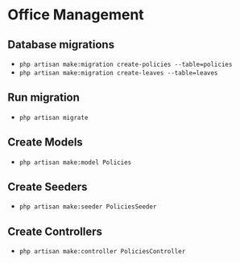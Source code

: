 # Office Management

## Database migrations

* `php artisan make:migration create-policies --table=policies`
* `php artisan make:migration create-leaves --table=leaves`

## Run migration

* `php artisan migrate` 

## Create Models

* `php artisan make:model Policies`

## Create Seeders

* `php artisan make:seeder PoliciesSeeder`

## Create Controllers

* `php artisan make:controller PoliciesController` 